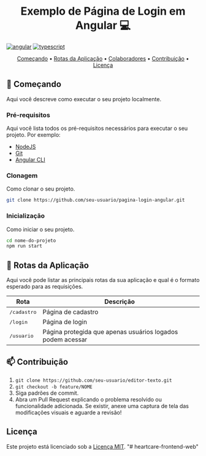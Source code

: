 <h1 align="center" style="font-weight: bold;">Exemplo de Página de Login em Angular 💻</h1>

[![angular](https://img.shields.io/badge/Angular-red?style=for-the-badge&logo=angular)](https://angular.io/)
[![typescript](https://img.shields.io/badge/typescript-D4FAFF?style=for-the-badge&logo=typescript)](https://www.typescriptlang.org/)

<p align="center">
 <a href="#started">Começando</a> • 
  <a href="#routes">Rotas da Aplicação</a> • 
  <a href="#colab">Colaboradores</a> •
  <a href="#contribution">Contribuição</a> •
 <a href="#license">Licença</a>
</p>


## <h2 id="started">🚀 Começando</h2>

Aqui você descreve como executar o seu projeto localmente.

### <h3>Pré-requisitos</h3>

Aqui você lista todos os pré-requisitos necessários para executar o seu projeto. Por exemplo:

- [NodeJS](https://nodejs.org/)
- [Git](https://git-scm.com/)
- [Angular CLI](https://angular.io/cli)

### <h3>Clonagem</h3>

Como clonar o seu projeto.

```bash
git clone https://github.com/seu-usuario/pagina-login-angular.git
```

### <h3>Inicialização</h3>

Como iniciar o seu projeto.

```bash
cd nome-do-projeto
npm run start
```

## <h2 id="routes">📍 Rotas da Aplicação</h2>

Aqui você pode listar as principais rotas da sua aplicação e qual é o formato esperado para as requisições.

| Rota                 | Descrição                                                  |
| -------------------- | ---------------------------------------------------------- |
| <kbd>/cadastro</kbd> | Página de cadastro                                         |
| <kbd>/login</kbd>    | Página de login                                            |
| <kbd>/usuario</kbd>  | Página protegida que apenas usuários logados podem acessar |

## <h2 id="contribute">📫 Contribuição</h2>

1. `git clone https://github.com/seu-usuario/editor-texto.git`
2. `git checkout -b feature/NOME`
3. Siga padrões de commit.
4. Abra um Pull Request explicando o problema resolvido ou funcionalidade adicionada. Se existir, anexe uma captura de tela das modificações visuais e aguarde a revisão!

## <a name="license"></a>Licença

Este projeto está licenciado sob a [Licença MIT](LICENSE).
"# heartcare-frontend-web" 
